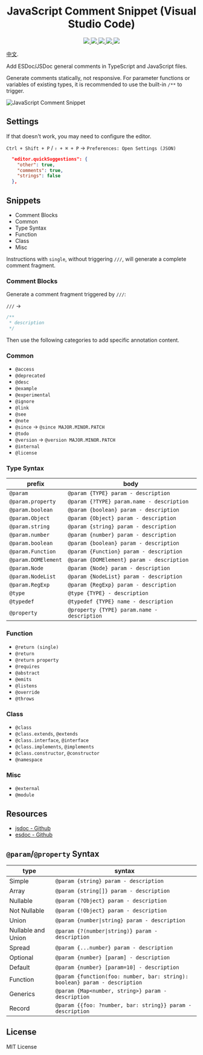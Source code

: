 <p>
  <h1 align="center">JavaScript Comment Snippet (Visual Studio Code)</h1>
</p>

<p align="center">
  <a href="https://github.com/xianghongai/vscode-javascript-comment">
    <img src="https://img.shields.io/github/repo-size/xianghongai/vscode-javascript-comment?style=plastic&color=4ac51c">
  </a>
  <a href="https://marketplace.visualstudio.com/items?itemName=nicholashsiang.vscode-javascript-comment">
    <img src="https://vsmarketplacebadge.apphb.com/version-short/nicholashsiang.vscode-javascript-comment.svg?style=plastic&color=ffbf40">
  </a>
  <a href="https://marketplace.visualstudio.com/items?itemName=nicholashsiang.vscode-javascript-comment">
    <img src="https://vsmarketplacebadge.apphb.com/installs-short/nicholashsiang.vscode-javascript-comment.svg?style=plastic&color=4ac51c">
  </a>
  <a href="https://marketplace.visualstudio.com/items?itemName=nicholashsiang.vscode-javascript-comment">
    <img src="https://vsmarketplacebadge.apphb.com/rating-short/nicholashsiang.vscode-javascript-comment.svg?style=plastic&color=4ac51c">
  </a>
  <a href="https://marketplace.visualstudio.com/items?itemName=nicholashsiang.vscode-javascript-comment">
    <img src="https://img.shields.io/github/license/xianghongai/vscode-javascript-comment?maxAge=2592000&style=plastic&color=4ac51c">
  </a>
</p>

[中文](./README_CN.md).

Add ESDoc/JSDoc general comments in TypeScript and JavaScript files.

Generate comments statically, not responsive. For parameter functions or variables of existing types, it is recommended to use the built-in `/**` to trigger.

![JavaScript Comment Snippet](https://user-images.githubusercontent.com/58411528/82288531-41d84e00-99d5-11ea-829c-cd6a70b2cc0e.gif)

## Settings

If that doesn't work, you may need to configure the editor.

`Ctrl + Shift + P` / `⇧ + ⌘ + P` → `Preferences: Open Settings (JSON)`

```json
  "editor.quickSuggestions": {
    "other": true,
    "comments": true,
    "strings": false
  },
```

## Snippets

- Comment Blocks
- Common
- Type Syntax
- Function
- Class
- Misc

Instructions with `single`, without triggering `///`, will generate a complete comment fragment.

### Comment Blocks

Generate a comment fragment triggered by `///`:

`///` →

```js
/**
 * description
 */
```

Then use the following categories to add specific annotation content.

### Common

- `@access`
- `@deprecated`
- `@desc`
- `@example`
- `@experimental`
- `@ignore`
- `@link`
- `@see`
- `@note`
- `@since` → `@since MAJOR.MINOR.PATCH`
- `@todo`
- `@version` → `@version MAJOR.MINOR.PATCH`
- `@internal`
- `@license`

### Type Syntax

| prefix              | body                                            |
|---------------------|-------------------------------------------------|
| `@param`            | `@param {TYPE} param - description`             |
| `@param.property`   | `@param {?TYPE} param.name - description`       |
| `@param.boolean`    | `@param {boolean} param - description`          |
| `@param.Object`     | `@param {Object} param - description`           |
| `@param.string`     | `@param {string} param - description`           |
| `@param.number`     | `@param {number} param - description`           |
| `@param.boolean`    | `@param {boolean} param - description`          |
| `@param.Function`   | `@param {Function} param - description`         |
| `@param.DOMElement` | `@param {DOMElement} param - description`       |
| `@param.Node`       | `@param {Node} param - description`             |
| `@param.NodeList`   | `@param {NodeList} param - description`         |
| `@param.RegExp`     | `@param {RegExp} param - description`           |
| `@type`             | `@type {TYPE} - description`                    |
| `@typedef`          | `@typedef {TYPE} name - description`            |
| `@property`         | `@property {TYPE} param.name - description`     |

### Function

- `@return (single)`
- `@return`
- `@return property`
- `@requires`
- `@abstract`
- `@emits`
- `@listens`
- `@override`
- `@throws`

### Class

- `@class`
- `@class.extends`, `@extends`
- `@class.interface`, `@interface`
- `@class.implements`, `@implements`
- `@class.constructor`, `@constructor`
- `@namespace`

### Misc

- `@external`
- `@module`

## Resources

- [jsdoc - Github](https://github.com/jsdoc/jsdoc)
- [esdoc - Github](https://github.com/esdoc/esdoc)


## `@param`/`@property` Syntax

| type               | syntax                                                                     |
|--------------------|----------------------------------------------------------------------------|
| Simple             | `@param {string} param - description`                                      |
| Array              | `@param {string[]} param - description`                                    |
| Nullable           | `@param {?Object} param - description`                                     |
| Not Nullable       | `@param {!Object} param - description`                                     |
| Union              | `@param {number\|string} param - description`                               |
| Nullable and Union | `@param {?(number\|string)} param - description`                            |
| Spread             | `@param {...number} param - description`                                   |
| Optional           | `@param {number} [param] - description`                                    |
| Default            | `@param {number} [param=10] - description`                                 |
| Function           | `@param {function(foo: number, bar: string): boolean} param - description` |
| Generics           | `@param {Map<number, string>} param - description`                         |
| Record             | `@param {{foo: ?number, bar: string}} param - description`                 |

## License

MIT License
